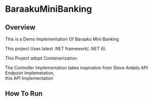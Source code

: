 # BaraakuMiniBanking

## Overview

<p>This is a Demo Implementation Of Baraaku Mini Banking</p>
<p> This project Uses latest .NET framework( .NET 6).
<p>This Project adopt Containerization.</p>
The Controller Implementation takes inspiration from Steve Ardalis API Endpoint Implemetation, <br>
this API Implementation

## How To Run
